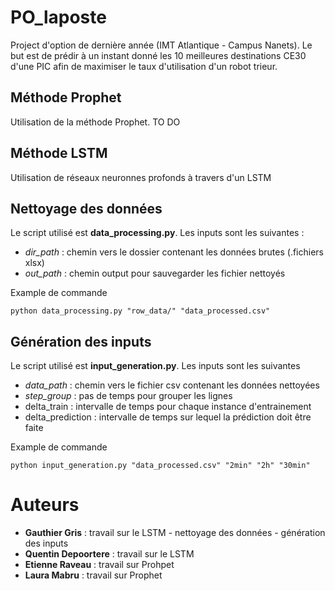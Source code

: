 # PO_laposte

Project d'option de dernière année (IMT Atlantique - Campus Nanets). Le but est de prédir à un instant donné les 10 meilleures destinations CE30 d'une PIC afin de maximiser le taux d'utilisation d'un robot trieur.

## Méthode Prophet

Utilisation de la méthode Prophet. TO DO

## Méthode LSTM

Utilisation de réseaux neuronnes profonds à travers d'un LSTM



## Nettoyage des données

Le script utilisé est **data_processing.py**. Les inputs sont les suivantes :

- *dir_path* : chemin vers le dossier contenant les données brutes (.fichiers xlsx)
- *out_path* : chemin output pour sauvegarder les fichier nettoyés

Example de commande

`python data_processing.py "row_data/" "data_processed.csv"`



## Génération des inputs

Le script utilisé est **input_generation.py**. Les inputs sont les suivantes 

* *data_path* : chemin vers le fichier csv contenant les données nettoyées
* *step_group* : pas de temps pour grouper les lignes
* delta_train : intervalle de temps pour chaque instance d'entrainement
* delta_prediction : intervalle de temps sur lequel la prédiction doit être faite

Example de commande

`python input_generation.py "data_processed.csv" "2min" "2h" "30min"`

# Auteurs

* **Gauthier Gris** : travail sur le LSTM - nettoyage des données - génération des inputs
* **Quentin Depoortere** : travail sur le LSTM
* **Etienne Raveau** : travail sur Prohpet
* **Laura Mabru** : travail sur Prophet